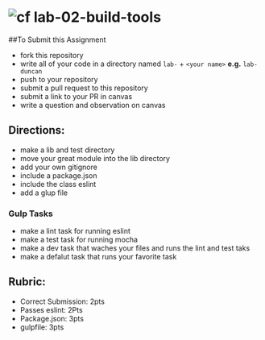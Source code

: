 ![cf](https://i.imgur.com/7v5ASc8.png) lab-02-build-tools
======

##To Submit this Assignment
  * fork this repository
  * write all of your code in a directory named `lab-` + `<your name>` **e.g.** `lab-duncan`
  * push to your repository
  * submit a pull request to this repository
  * submit a link to your PR in canvas
  * write a question and observation on canvas

## Directions:
* make a lib and test directory
* move your great module into the lib directory
* add your own gitignore
* include a package.json
* include the class eslint
* add a glup file

### Gulp Tasks
* make a lint task for running eslint
* make a test task for running mocha
* make a dev task that waches your files and runs the lint and test taks
* make a defalut task that runs your favorite task

## Rubric:
* Correct Submission: 2pts
* Passes eslint: 2Pts
* Package.json: 3pts
* gulpfile: 3pts
